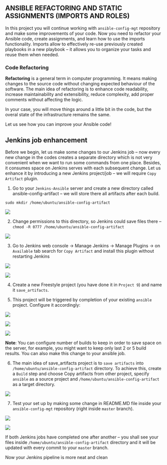 ## ANSIBLE REFACTORING AND STATIC ASSIGNMENTS (IMPORTS AND ROLES)

In this project you will continue working with `ansible-config-mgt` repository and make some improvements of your code. Now you need to refactor your Ansible code, create assignments, and learn how to use the imports functionality. Imports allow to effectively re-use previously created playbooks in a new playbook – it allows you to organize your tasks and reuse them when needed.

### Code Refactoring

**Refactoring** is a general term in computer programming. It means making changes to the source code without changing expected behaviour of the software. The main idea of refactoring is to enhance code readability, increase maintainability and extensibility, reduce complexity, add proper comments without affecting the logic.

In your case, you will move things around a little bit in the code, but the overal state of the infrastructure remains the same.

Let us see how you can improve your Ansible code!

## Jenkins job enhancement

Before we begin, let us make some changes to our Jenkins job – now every new change in the codes creates a separate directory which is not very convenient when we want to run some commands from one place. Besides, it consumes space on Jenkins serves with each subsequent change. Let us enhance it by introducing a new Jenkins project/job – we will require `Copy Artifact` plugin.

1. Go to your `Jenkins-Ansible` server and create a new directory called ansible-config-artifact – we will store there all artifacts after each build.

`sudo mkdir /home/ubuntu/ansible-config-artifact`

![](./images/ansible%20conf%20artifacts.PNG)

2. Change permissions to this directory, so Jenkins could save files there – `chmod -R 0777 /home/ubuntu/ansible-config-artifact`

![](./images/change%20permissions.PNG)

3. Go to Jenkins web console -> Manage Jenkins -> Manage Plugins -> on `Available` tab search for `Copy Artifact` and install this plugin without restarting Jenkins

![](./images/plugin%20manager.PNG)

![](./images/plugin%20installed.PNG)

4. Create a new Freestyle project (you have done it in `Project 9`) and name it `save_artifacts`.

5. This project will be triggered by completion of your existing `ansible` project. Configure it accordingly:

![](./images/save_artifact_config01.PNG)

![](./images/save_artifact_config02.PNG)

![](./images/save_artifact_config03.PNG)


**Note**: You can configure number of builds to keep in order to save space on the server, for example, you might want to keep only last 2 or 5 build results. You can also make this change to your ansible job.

6. The main idea of save_artifacts project is to `save artifacts` into `/home/ubuntu/ansible-config-artifact` directory. To achieve this, create a `Build` step and choose Copy artifacts from other project, specify `ansible` as a source project and `/home/ubuntu/ansible-config-artifact` as a target directory.

![](./images/save_artifact_config04.PNG)

7. Test your set up by making some change in README.MD file inside your `ansible-config-mgt` repository (right inside `master` branch).

![](./images/testing%20artifact.PNG)

![](./images/save_artifact%20push%20successful.PNG)

If both Jenkins jobs have completed one after another – you shall see your files inside `/home/ubuntu/ansible-config-artifact` directory and it will be updated with every commit to your `master` branch.

Now your Jenkins pipeline is more neat and clean